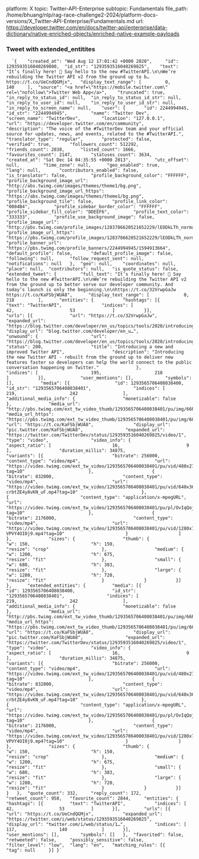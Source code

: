 platform: X
topic: Twitter-API-Enterprise
subtopic: Fundamentals
file_path: /home/bhuang/nlp/rag-race-challenge2-2024/platform-docs-versions/X_Twitter-API-Enterprise/Fundamentals.md
url: https://developer.twitter.com/en/docs/twitter-api/enterprise/data-dictionary/native-enriched-objects/enriched-native-example-payloads


### Tweet with extended\_entitites

      `{ 	"created_at": "Wed Aug 12 17:01:42 +0000 2020", 	"id": 1293593516040269800, 	"id_str": "1293593516040269825", 	"text": "It’s finally here! 🥁 Say hello to the new #TwitterAPI.\n\nWe’re rebuilding the Twitter API v2 from the ground up to b… https://t.co/UeCndQGMjx", 	"display_text_range": [ 		0, 		140 	], 	"source": "<a href=\"https://mobile.twitter.com\" rel=\"nofollow\">Twitter Web App</a>", 	"truncated": true, 	"in_reply_to_status_id": null, 	"in_reply_to_status_id_str": null, 	"in_reply_to_user_id": null, 	"in_reply_to_user_id_str": null, 	"in_reply_to_screen_name": null, 	"user": { 		"id": 2244994945, 		"id_str": "2244994945", 		"name": "Twitter Dev", 		"screen_name": "TwitterDev", 		"location": "127.0.0.1", 		"url": "https://developer.twitter.com/en/community", 		"description": "The voice of the #TwitterDev team and your official source for updates, news, and events, related to the #TwitterAPI.", 		"translator_type": "regular", 		"protected": false, 		"verified": true, 		"followers_count": 512292, 		"friends_count": 2038, 		"listed_count": 1666, 		"favourites_count": 2147, 		"statuses_count": 3634, 		"created_at": "Sat Dec 14 04:35:55 +0000 2013", 		"utc_offset": null, 		"time_zone": null, 		"geo_enabled": true, 		"lang": null, 		"contributors_enabled": false, 		"is_translator": false, 		"profile_background_color": "FFFFFF", 		"profile_background_image_url": "http://abs.twimg.com/images/themes/theme1/bg.png", 		"profile_background_image_url_https": "https://abs.twimg.com/images/themes/theme1/bg.png", 		"profile_background_tile": false, 		"profile_link_color": "0084B4", 		"profile_sidebar_border_color": "FFFFFF", 		"profile_sidebar_fill_color": "DDEEF6", 		"profile_text_color": "333333", 		"profile_use_background_image": false, 		"profile_image_url": "http://pbs.twimg.com/profile_images/1283786620521652229/lEODkLTh_normal.jpg", 		"profile_image_url_https": "https://pbs.twimg.com/profile_images/1283786620521652229/lEODkLTh_normal.jpg", 		"profile_banner_url": "https://pbs.twimg.com/profile_banners/2244994945/1594913664", 		"default_profile": false, 		"default_profile_image": false, 		"following": null, 		"follow_request_sent": null, 		"notifications": null 	}, 	"geo": null, 	"coordinates": null, 	"place": null, 	"contributors": null, 	"is_quote_status": false, 	"extended_tweet": { 		"full_text": "It’s finally here! 🥁 Say hello to the new #TwitterAPI.\n\nWe’re rebuilding the Twitter API v2 from the ground up to better serve our developer community. And today’s launch is only the beginning.\n\nhttps://t.co/32VrwpGaJw https://t.co/KaFSbjWUA8", 		"display_text_range": [ 			0, 			218 		], 		"entities": { 			"hashtags": [{ 				"text": "TwitterAPI", 				"indices": [ 					42, 					53 				] 			}], 			"urls": [{ 				"url": "https://t.co/32VrwpGaJw", 				"expanded_url": "https://blog.twitter.com/developer/en_us/topics/tools/2020/introducing_new_twitter_api.html", 				"display_url": "blog.twitter.com/developer/en_u…", 				"unwound": { 					"url": "https://blog.twitter.com/developer/en_us/topics/tools/2020/introducing_new_twitter_api.html", 					"status": 200, 					"title": "Introducing a new and improved Twitter API", 					"description": "Introducing the new Twitter API - rebuilt from the ground up to deliver new features faster so developers can help the world connect to the public conversation happening on Twitter." 				}, 				"indices": [ 					195, 					218 				] 			}], 			"user_mentions": [], 			"symbols": [], 			"media": [{ 				"id": 1293565706408038400, 				"id_str": "1293565706408038401", 				"indices": [ 					219, 					242 				], 				"additional_media_info": { 					"monetizable": false 				}, 				"media_url": "http://pbs.twimg.com/ext_tw_video_thumb/1293565706408038401/pu/img/66P2dvbU4a02jYbV.jpg", 				"media_url_https": "https://pbs.twimg.com/ext_tw_video_thumb/1293565706408038401/pu/img/66P2dvbU4a02jYbV.jpg", 				"url": "https://t.co/KaFSbjWUA8", 				"display_url": "pic.twitter.com/KaFSbjWUA8", 				"expanded_url": "https://twitter.com/TwitterDev/status/1293593516040269825/video/1", 				"type": "video", 				"video_info": { 					"aspect_ratio": [ 						16, 						9 					], 					"duration_millis": 34875, 					"variants": [{ 							"bitrate": 256000, 							"content_type": "video/mp4", 							"url": "https://video.twimg.com/ext_tw_video/1293565706408038401/pu/vid/480x270/Fg9lnGGsITO0uq2K.mp4?tag=10" 						}, 						{ 							"bitrate": 832000, 							"content_type": "video/mp4", 							"url": "https://video.twimg.com/ext_tw_video/1293565706408038401/pu/vid/640x360/-crbtZE4y8vKN_uF.mp4?tag=10" 						}, 						{ 							"content_type": "application/x-mpegURL", 							"url": "https://video.twimg.com/ext_tw_video/1293565706408038401/pu/pl/OvIqQojosF6sMIHR.m3u8?tag=10" 						}, 						{ 							"bitrate": 2176000, 							"content_type": "video/mp4", 							"url": "https://video.twimg.com/ext_tw_video/1293565706408038401/pu/vid/1280x720/xkxyb-VPVY4OI0j9.mp4?tag=10" 						} 					] 				}, 				"sizes": { 					"thumb": { 						"w": 150, 						"h": 150, 						"resize": "crop" 					}, 					"medium": { 						"w": 1200, 						"h": 675, 						"resize": "fit" 					}, 					"small": { 						"w": 680, 						"h": 383, 						"resize": "fit" 					}, 					"large": { 						"w": 1280, 						"h": 720, 						"resize": "fit" 					} 				} 			}] 		}, 		"extended_entities": { 			"media": [{ 				"id": 1293565706408038400, 				"id_str": "1293565706408038401", 				"indices": [ 					219, 					242 				], 				"additional_media_info": { 					"monetizable": false 				}, 				"media_url": "http://pbs.twimg.com/ext_tw_video_thumb/1293565706408038401/pu/img/66P2dvbU4a02jYbV.jpg", 				"media_url_https": "https://pbs.twimg.com/ext_tw_video_thumb/1293565706408038401/pu/img/66P2dvbU4a02jYbV.jpg", 				"url": "https://t.co/KaFSbjWUA8", 				"display_url": "pic.twitter.com/KaFSbjWUA8", 				"expanded_url": "https://twitter.com/TwitterDev/status/1293593516040269825/video/1", 				"type": "video", 				"video_info": { 					"aspect_ratio": [ 						16, 						9 					], 					"duration_millis": 34875, 					"variants": [{ 							"bitrate": 256000, 							"content_type": "video/mp4", 							"url": "https://video.twimg.com/ext_tw_video/1293565706408038401/pu/vid/480x270/Fg9lnGGsITO0uq2K.mp4?tag=10" 						}, 						{ 							"bitrate": 832000, 							"content_type": "video/mp4", 							"url": "https://video.twimg.com/ext_tw_video/1293565706408038401/pu/vid/640x360/-crbtZE4y8vKN_uF.mp4?tag=10" 						}, 						{ 							"content_type": "application/x-mpegURL", 							"url": "https://video.twimg.com/ext_tw_video/1293565706408038401/pu/pl/OvIqQojosF6sMIHR.m3u8?tag=10" 						}, 						{ 							"bitrate": 2176000, 							"content_type": "video/mp4", 							"url": "https://video.twimg.com/ext_tw_video/1293565706408038401/pu/vid/1280x720/xkxyb-VPVY4OI0j9.mp4?tag=10" 						} 					] 				}, 				"sizes": { 					"thumb": { 						"w": 150, 						"h": 150, 						"resize": "crop" 					}, 					"medium": { 						"w": 1200, 						"h": 675, 						"resize": "fit" 					}, 					"small": { 						"w": 680, 						"h": 383, 						"resize": "fit" 					}, 					"large": { 						"w": 1280, 						"h": 720, 						"resize": "fit" 					} 				} 			}] 		} 	}, 	"quote_count": 332, 	"reply_count": 172, 	"retweet_count": 958, 	"favorite_count": 2844, 	"entities": { 		"hashtags": [{ 			"text": "TwitterAPI", 			"indices": [ 				42, 				53 			] 		}], 		"urls": [{ 			"url": "https://t.co/UeCndQGMjx", 			"expanded_url": "https://twitter.com/i/web/status/1293593516040269825", 			"display_url": "twitter.com/i/web/status/1…", 			"indices": [ 				117, 				140 			] 		}], 		"user_mentions": [], 		"symbols": [] 	}, 	"favorited": false, 	"retweeted": false, 	"possibly_sensitive": false, 	"filter_level": "low", 	"lang": "en", 	"matching_rules": [{ 		"tag": null 	}] }`